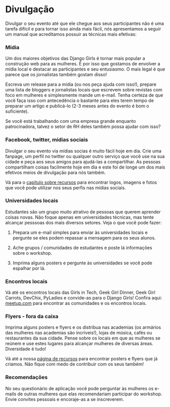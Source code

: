 # Divulgação

Divulgar o seu evento até que ele chegue aos seus participantes não é uma tarefa difícil e para tornar isso ainda mais fácil, nós apresentamos a seguir um manual que acreditamos possuir as técnicas mais efetivas:

### Mídia

Um dos maiores objetivos das Django Girls é tornar mais popular a construção web para as mulheres. É por isso que gostamos de envolver a mídia local e destacar as participantes e seu entusiasmo. O mais legal é que parece que os jornalistas também gostam disso!

Escreva um release para a mídia (ou nos peça ajuda com isso!), prepare uma lista de bloggers e jornalistas locais que escrevem sobre revistas com foco em mulheres e simplesmente mande um e-mail. Tenha certeza de que você faça isso com antecedência o bastante para eles terem tempo de preparar um artigo e publicá-lo (2-3 meses antes do evento é bom o suficiente).

Se você está trabalhando com uma empresa grande enquanto patrocinadora, talvez o setor de RH deles também possa ajudar com isso?

### Facebook, twitter, mídias sociais

Divulgar o seu evento via mídias socias é muito fácil hoje em dia. Crie uma fanpage, um perfil no twitter ou qualquer outro serviço que você use na sua cidade e peça aos seus amigos para ajudá-las a compartilhar. As pessoas compartilham coisas facilmente hoje em dia e este foi de longe um dos mais efetivos meios de divulgação para nós também.

Vá para o [capítulo sobre recursos](resources/README.html) para encontrar logos, imagens e fotos que você pode utilizar nos seus perfis nas mídias sociais.

### Universidades locais

Estudantes são um grupo muito atrativo de pessoas que querem aprender coisas novas. Não foque apenas em universidades técnicas, mas tente alcançar pesssoas dos mais diversos setores. Veja o que você pode fazer:

1) Prepara um e-mail simples para enviar às universidades locais e pergunte se eles podem repassar a mensagem para os seus alunos.

2) Ache grupos / comunidades de estudantes e poste lá informações sobre o workshop.

3) Imprima alguns posters e pergunte às universidades se você pode espalhar por lá.

### Encontros locais

Vá até os encontros locais das Girls in Tech, Geek Girl Dinner, Geek Girl Carrots, DevChix, PyLadies e convide-as para o Django Girls! Confira aqui: [meetup.com](http://meetup.com/) para encontrar as comunidades e os encontros locais.

### Flyers - fora da caixa

Imprima alguns posters e flyers e os distribua nas academias (os armários das mulheres nas academias são incríveis!), lojas de música, cafés ou restaurantes da sua cidade. Pense sobre os locais em que as mulheres se reúnem e use estes lugares para alcançar mulheres de diversas áreas. Diversidade é tudo!

Vá até a nossa [página de recursos](resources/README.html) para encontrar posters e flyers que já criamos. Não fique com medo de contribuir com os seus também!

### Recomendações

No seu questionário de aplicação você pode perguntar às mulheres os e-mails de outras mulheres que elas recomendariam participar do workshop. Envie convites pessoais e encoraje-as a se inscreverem.

